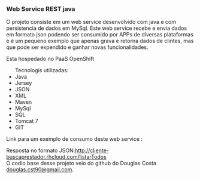 <h3>Web Service REST java</h3>

<p>O projeto consiste em um web service desenvolvido com java e com persistencia de dados em MySql. Este web service recebe e envia dados em formato json podendo ser consumido por APPs de diversas plataformas e é um pequeno exemplo que apenas grava e retorna dados de clintes, mas que pode ser expendido e ganhar novas funcionalidades.</p>
<p>Esta hospedado no PaaS OpenShift</p>
<ul>Tecnologis utilizadas:
  <li>Java
  <li>Jersey
  <li>JSON
  <li>XML
  <li>Maven
  <li>MySql
  <li>SQL
  <li>Tomcat 7
  <li>GIT
</ul>


Link para um exemplo de consumo deste web service : <br>

Resposta no formato JSON:<a href="http://cliente-buscaprestador.rhcloud.com/cliente/listarTodos">http://cliente-buscaprestador.rhcloud.com/listarTodos</a>
<br>
O codio base desse projeto veio do github do Douglas Costa <douglas.cst90@gmail.com>.
